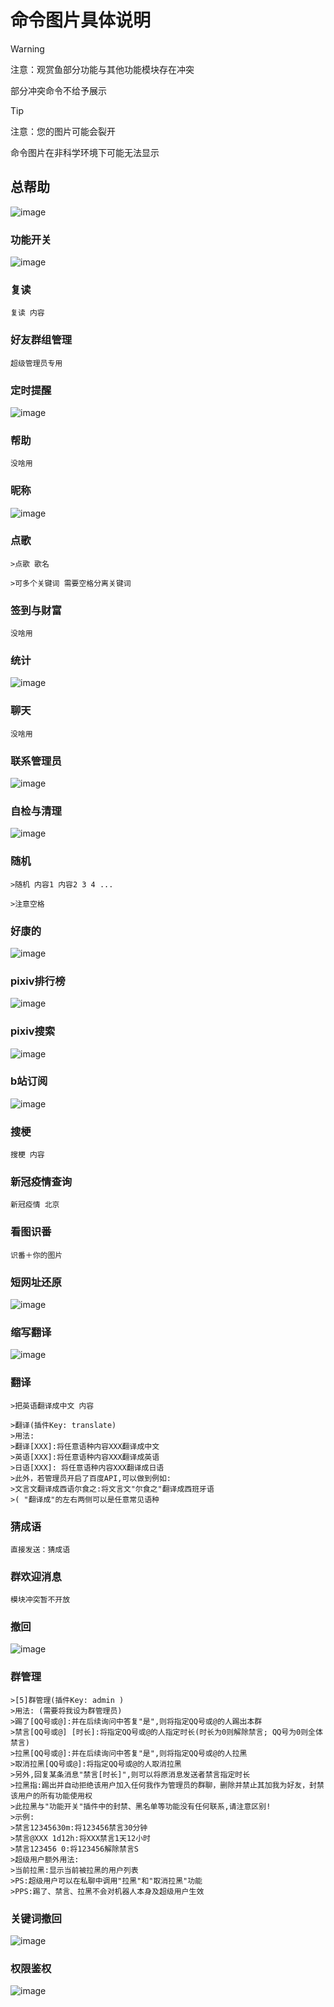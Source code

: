 # 命令图片具体说明



> [!WARNING]
> 注意：观赏鱼部分功能与其他功能模块存在冲突
>
> 部分冲突命令不给予展示

> [!TIP]
> 注意：您的图片可能会裂开
>
> 命令图片在非科学环境下可能无法显示

## 总帮助
![image](https://raw.githubusercontent.com/YanQian01/kokomigo/main/docs/style/paimeng/pmhelp.png)

### 功能开关
![image](https://raw.githubusercontent.com/YanQian01/kokomigo/main/docs/style/paimeng/gnkg.png)


### 复读
```
复读 内容
```
### 好友群组管理
```
超级管理员专用
```
### 定时提醒
![image](https://raw.githubusercontent.com/YanQian01/kokomigo/main/docs/style/paimeng/dstx.png)


### 帮助
```
没啥用
```
### 昵称
![image](https://raw.githubusercontent.com/YanQian01/kokomigo/main/docs/style/paimeng/nc.png)

### 点歌
```
>点歌 歌名

>可多个关键词 需要空格分离关键词
```
### 签到与财富
```
没啥用
```
### 统计
![image](https://raw.githubusercontent.com/YanQian01/kokomigo/main/docs/style/paimeng/tj.png)

### 聊天
```
没啥用
```
### 联系管理员
![image](https://raw.githubusercontent.com/YanQian01/kokomigo/main/docs/style/paimeng/lxgly.png)


### 自检与清理
![image](https://raw.githubusercontent.com/YanQian01/kokomigo/main/docs/style/paimeng/zjyql.png)


### 随机
```
>随机 内容1 内容2 3 4 ...

>注意空格
```

### 好康的
![image](https://raw.githubusercontent.com/YanQian01/kokomigo/main/docs/style/paimeng/qt/hkd.png)



### pixiv排行榜
![image](https://raw.githubusercontent.com/YanQian01/kokomigo/main/docs/style/paimeng/qt/pphb.png)


### pixiv搜索
![image](https://raw.githubusercontent.com/YanQian01/kokomigo/main/docs/style/paimeng/qt/pss.png)


### b站订阅
![image](https://raw.githubusercontent.com/YanQian01/kokomigo/main/docs/style/paimeng/qt/bilibili.png)


### 搜梗
```
搜梗 内容
```
### 新冠疫情查询
```
新冠疫情 北京
```
### 看图识番
```
识番＋你的图片
```
### 短网址还原
![image](https://raw.githubusercontent.com/YanQian01/kokomigo/main/docs/style/paimeng/qt/dwzhy.png)


### 缩写翻译
![image](https://raw.githubusercontent.com/YanQian01/kokomigo/main/docs/style/paimeng/qt/sxfy.png)


### 翻译
```
>把英语翻译成中文 内容

>翻译(插件Key: translate)
>用法:
>翻译[XXX]:将任意语种内容XXX翻译成中文
>英语[XXX]:将任意语种内容XXX翻译成英语
>日语[XXX]: 将任意语种内容XXX翻译成日语
>此外，若管理员开启了百度API,可以做到例如:
>文言文翻译成西语尔食之:将文言文"尔食之"翻译成西班牙语
>( "翻译成"的左右两侧可以是任意常见语种
```

### 猜成语
```
直接发送：猜成语
```
### 群欢迎消息
```
模块冲突暂不开放
```

### 撤回
![image](https://raw.githubusercontent.com/YanQian01/kokomigo/main/docs/style/paimeng/qt/ch.png)


### 群管理
```
>[5]群管理(插件Key: admin )
>用法: (需要将我设为群管理员)
>踢了[QQ号或@]:并在后续询问中答复"是",则将指定QQ号或@的人踢出本群
>禁言[QQ号或@] [时长]:将指定QQ号或@的人指定时长(时长为0则解除禁言; QQ号为0则全体禁言)
>拉黑[QQ号或@]:并在后续询问中答复"是",则将指定QQ号或@的人拉黑
>取消拉黑[QQ号或@]:将指定QQ号或@的人取消拉黑
>另外,回复某条消息"禁言[时长]",则可以将原消息发送者禁言指定时长
>拉黑指:踢出并自动拒绝该用户加入任何我作为管理员的群聊，删除并禁止其加我为好友，封禁该用户的所有功能使用权
>此拉黑与"功能开关"插件中的封禁、黑名单等功能没有任何联系,请注意区别!
>示例:
>禁言12345630m:将123456禁言30分钟
>禁言@XXX 1d12h:将XXX禁言1天12小时
>禁言123456 0:将123456解除禁言S
>超级用户额外用法:
>当前拉黑:显示当前被拉黑的用户列表
>PS:超级用户可以在私聊中调用"拉黑"和"取消拉黑"功能
>PPS:踢了、禁言、拉黑不会对机器人本身及超级用户生效
```


### 关键词撤回
![image](https://raw.githubusercontent.com/YanQian01/kokomigo/main/docs/style/paimeng/qt/gjcch.png)


### 权限鉴权
![image](https://raw.githubusercontent.com/YanQian01/kokomigo/main/docs/style/paimeng/qt/qxjq.png)


